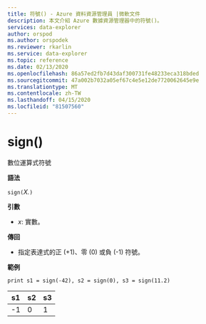 ```yaml
---
title: 符號() - Azure 資料資源管理員 |微軟文件
description: 本文介紹 Azure 數據資源管理器中的符號()。
services: data-explorer
author: orspod
ms.author: orspodek
ms.reviewer: rkarlin
ms.service: data-explorer
ms.topic: reference
ms.date: 02/13/2020
ms.openlocfilehash: 86a57ed2fb7d43daf300731fe48233eca318bded
ms.sourcegitcommit: 47a002b7032a05ef67c4e5e12de7720062645e9e
ms.translationtype: MT
ms.contentlocale: zh-TW
ms.lasthandoff: 04/15/2020
ms.locfileid: "81507560"
---
```

# <a name="sign"></a>sign()

數位運算式符號

**語法**

`sign(`*X.*`)`

**引數**

* *x*: 實數。

**傳回**

* 指定表達式的正 (+1)、零 (0) 或負 (-1) 符號。 

**範例**

```kusto
print s1 = sign(-42), s2 = sign(0), s3 = sign(11.2)

```

|s1|s2|s3|
|---|---|---|
|-1|0|1|
